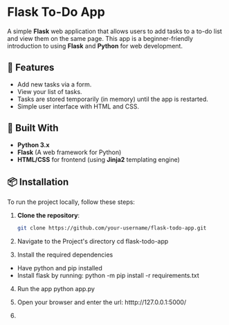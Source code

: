 # Flask To-Do App

A simple **Flask** web application that allows users to add tasks to a to-do list and view them on the same page. This app is a beginner-friendly introduction to using **Flask** and **Python** for web development.

## 🚀 Features
- Add new tasks via a form.
- View your list of tasks.
- Tasks are stored temporarily (in memory) until the app is restarted.
- Simple user interface with HTML and CSS.
  
## 🧰 Built With
- **Python 3.x**
- **Flask** (A web framework for Python)
- **HTML/CSS** for frontend (using **Jinja2** templating engine)

## 📦 Installation

To run the project locally, follow these steps:

1. **Clone the repository**:
   ```bash
   git clone https://github.com/your-username/flask-todo-app.git
   
2. Navigate to the Project's directory
   cd flask-todo-app
   
3. Install the required dependencies
- Have python and pip installed
- Install flask by running:
python -m pip install -r requirements.txt

4. Run the app
python app.py

5. Open your browser and enter the url:
   htttp://127.0.0.1:5000/
6. 
